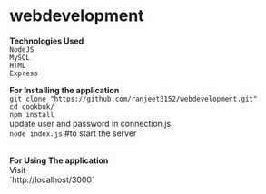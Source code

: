 # webdevelopment
<b>Technologies Used</br></b>
`NodeJS`</br>
`MySQL`</br>
`HTML`</br>
`Express`</br>

<b>For Installing the application</br></b>
`git clone "https://github.com/ranjeet3152/webdevelopment.git"`</br>
`cd cookbuk/`</br>
`npm install`</br>
 update user and password in connection.js</br>
`node index.js` #to start the server</br>

</br>
<b>For Using The application</br></b>
  Visit </br>
  `http://localhost/3000`
